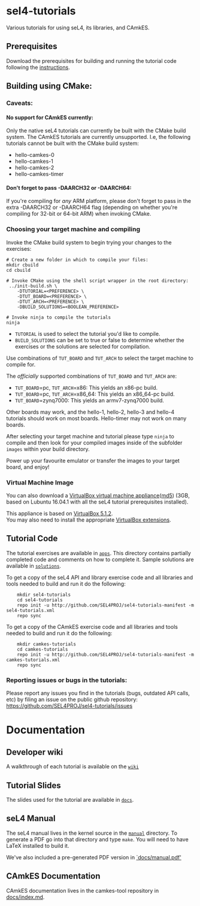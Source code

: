 <!--
     Copyright 2017, Data61
     Commonwealth Scientific and Industrial Research Organisation (CSIRO)
     ABN 41 687 119 230.

     This software may be distributed and modified according to the terms of
     the BSD 2-Clause license. Note that NO WARRANTY is provided.
     See "LICENSE_BSD2.txt" for details.

     @TAG(DATA61_BSD)
-->
# sel4-tutorials
Various tutorials for using seL4, its libraries, and CAmkES.

## Prerequisites
Download the prerequisites for building and running the tutorial code following the [instructions](Prerequisites.md).

## Building using CMake:

### Caveats:

#### No support for CAmkES currently:

Only the native seL4 tutorials can currently be built with the CMake build
system. The CAmkES tutorials are currently unsupported. I.e, the following
tutorials cannot be built with the CMake build system:

* hello-camkes-0
* hello-camkes-1
* hello-camkes-2
* hello-camkes-timer

#### Don't forget to pass -DAARCH32 or -DAARCH64:

If you're compiling for *any* ARM platform, please don't forget to pass in the
extra -DAARCH32 or -DAARCH64 flag (depending on whether you're compiling for
32-bit or 64-bit ARM) when invoking CMake.

### Choosing your target machine and compiling

Invoke the CMake build system to begin trying your changes to the exercises:

    # Create a new folder in which to compile your files:
    mkdir cbuild
    cd cbuild

    # Invoke CMake using the shell script wrapper in the root directory:
     ../init-build.sh \
        -DTUTORIAL=<PREFERENCE> \
        -DTUT_BOARD=<PREFERENCE> \
        -DTUT_ARCH=<PREFERENCE> \
        -DBUILD_SOLUTIONS=<BOOLEAN_PREFERENCE>

    # Invoke ninja to compile the tutorials
    ninja

* `TUTORIAL` is used to select the tutorial you'd like to compile.
* `BUILD_SOLUTIONS` can be set to true or false to determine whether the exercises or the solutions are selected for compilation.

Use combinations of `TUT_BOARD` and `TUT_ARCH` to select the target machine to
compile for.

The *officially* supported combinations of `TUT_BOARD` and `TUT_ARCH` are:

* `TUT_BOARD`=pc, `TUT_ARCH`=x86: This yields an x86-pc build.
* `TUT_BOARD`=pc, `TUT_ARCH`=x86_64: This yields an x86_64-pc build.
* `TUT_BOARD`=zynq7000: This yields an armv7-zynq7000 build.

Other boards may work, and the hello-1, hello-2, hello-3 and hello-4 tutorials
should work on most boards. Hello-timer may not work on many boards.

After selecting your target machine and tutorial please type `ninja` to compile
and then look for your compiled images inside of the subfolder `images` within
your build directory.

Power up your favourite emulator or transfer the images to your target board,
and enjoy!

### Virtual Machine Image
You can also download a [VirtualBox virtual machine appliance](http://ts.data61.csiro.au/Downloads/sel4_tut_v3_lubuntu_16_041-v2.ova)([md5](http://ts.data61.csiro.au/Downloads/sel4_tut_v3_lubuntu_16_041-v2.md5)) (3GB, based on Lubuntu 16.04.1 with all the seL4 tutorial prerequisites installed).

This appliance is based on [VirtualBox 5.1.2](https://www.virtualbox.org/wiki/Downloads).  
You may also need to install the appropriate [VirtualBox extensions](http://download.virtualbox.org/virtualbox/5.1.2/Oracle_VM_VirtualBox_Extension_Pack-5.1.2-108956.vbox-extpack).

## Tutorial Code
The tutorial exercises are available in [`apps`](apps).
This directory contains partially completed code and comments on how to complete it.  Sample solutions are available in [`solutions`](solutions).

To get a copy of the seL4 API and library exercise code and all libraries and tools needed to build and run it do the following:

        mkdir sel4-tutorials
        cd sel4-tutorials
        repo init -u http://github.com/SEL4PROJ/sel4-tutorials-manifest -m sel4-tutorials.xml
        repo sync

To get a copy of the CAmkES exercise code and all libraries and tools needed to build and run it do the following:

        mkdir camkes-tutorials
        cd camkes-tutorials
        repo init -u http://github.com/SEL4PROJ/sel4-tutorials-manifest -m camkes-tutorials.xml
        repo sync

### Reporting issues or bugs in the tutorials:
Please report any issues you find in the tutorials (bugs, outdated API calls, etc) by filing an issue on the public github repository:
https://github.com/SEL4PROJ/sel4-tutorials/issues

# Documentation

## Developer wiki
A walkthrough of each tutorial is available on the [`wiki`](https://wiki.sel4.systems/Tutorials)

## Tutorial Slides
The slides used for the tutorial are available in [`docs`](docs).

## seL4 Manual
The seL4 manual lives in the kernel source in the [`manual`](https://github.com/seL4/seL4/tree/master/manual) directory.
To generate a PDF go into that directory and type `make`.
You will need to have LaTeX installed to build it.

We've also included a pre-generated PDF version in [`docs/manual.pdf'](docs/manual.pdf)

## CAmkES Documentation
CAmkES documentation lives in the camkes-tool repository in [docs/index.md](https://github.com/seL4/camkes-tool/blob/master/docs/index.md).
